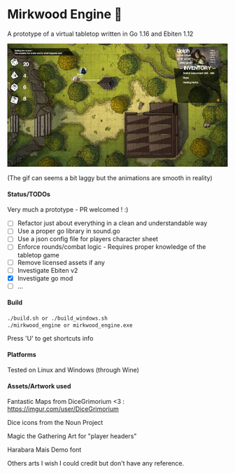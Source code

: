 # Mirkwood Engine 🧝

A prototype of a virtual tabletop written in Go 1.16 and Ebiten 1.12

![img](images/prototype.gif)

(The gif can seems a bit laggy but the animations are smooth in reality)

#### Status/TODOs

Very much a prototype - PR welcomed ! :)

- [ ] Refactor just about everything in a clean and understandable way
- [ ] Use a proper go library in sound.go
- [ ] Use a json config file for players character sheet
- [ ] Enforce rounds/combat logic - Requires proper knowledge of the tabletop game
- [ ] Remove licensed assets if any
- [ ] Investigate Ebiten v2
- [X] Investigate go mod
- [ ] ...

#### Build

    ./build.sh or ./build_windows.sh
    ./mirkwood_engine or mirkwood_engine.exe

Press 'U' to get shortcuts info

#### Platforms

Tested on Linux and Windows (through Wine)

#### Assets/Artwork used

Fantastic Maps from DiceGrimorium <3 : https://imgur.com/user/DiceGrimorium

Dice icons from the Noun Project

Magic the Gathering Art for "player headers"

Harabara Mais Demo font

Others arts I wish I could credit but don't have any reference.